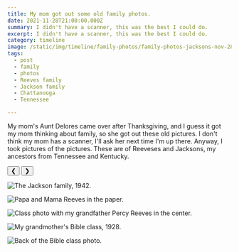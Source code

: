 ```yaml
---
title: My mom got out some old family photos.
date: 2021-11-28T21:00:00.000Z
summary: I didn't have a scanner, this was the best I could do.
excerpt: I didn't have a scanner, this was the best I could do.
category: timeline
image: /static/img/timeline/family-photos/family-photos-jacksons-nov-28-2021.jpg
tags:
  - post 
  - family
  - photos
  - Reeves family
  - Jackson family
  - Chattanooga
  - Tennessee

---
```


My mom's Aunt Delores came over after Thanksgiving, and I guess it got my mom thinking about family, so she got out these old pictures. I don't think my mom has a scanner, I'll ask her next time I'm up there. Anyway, I took pictures of the pictures. These are of Reeveses and Jacksons, my ancestors from Tennessee and Kentucky.


<div id="viewport">
    <button id="buttonPrevious">&#10094;</button>
    <button id="buttonNext">&#10095;</button>

![The Jackson family, 1942.](/static/img/timeline/family-photos/family-photos-jacksons-nov-28-2021.jpg "The Jackson family, 1942.")

![Papa and Mama Reeves in the paper.](/static/img/timeline/family-photos/family-photos-reeves-nov-28-2021.jpg "Papa and Mama Reeves in the paper.")

![Class photo with my grandfather Percy Reeves in the center.](/static/img/timeline/family-photos/family-photos-boys-class-nov-28-2021.jpg "class photo with my grandfather Percy Reeves in the center")

![My grandmother's Bible class, 1928.](/static/img/timeline/family-photos/family-photos-bible-class-front-nov-28-2021.jpg "My grandmother's Bible class, 1928.")

![Back of the Bible class photo.](/static/img/timeline/family-photos/family-photos-bible-class-back-nov-28-2021.jpg "Back of the Bible class photo.")

</div>

<div id="caption"></div>